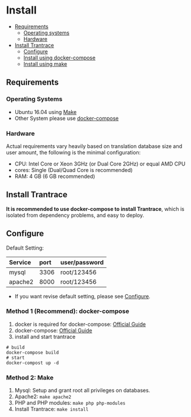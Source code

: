 # Install

- [Requirements](#require)
  - [Operating systems](#system)
  - [Hardware](#hardware)
- [Install Trantrace](#install)
  - [Configure](#config)
  - [Install using docker-compose](#docker)
  - [Install using make](#make)



## Requirements

### Operating Systems


- Ubuntu 16.04 using [Make](#make)
- Other System please use [docker-compose](#docker)

### Hardware

Actual requirements vary heavily based on translation database size and user amount, the following is the minimal configuration:

* CPU: Intel Core or Xeon 3GHz \(or Dual Core 2GHz\) or equal AMD CPU
* cores: Single \(Dual/Quad Core is recommended\)
* RAM: 4 GB \(6 GB recommended\)



## Install Trantrace
<span id='install'></span>

**It is recommended to use docker-compose to install Trantrace**, which is isolated from dependency problems, and easy to deploy.

## Configure
<span id='config'></span>

Default Setting:

| Service | port | user/password |
| :--- | :--- | :--- |
| mysql | 3306 | root/123456 |
| apache2 | 8000 | root/123456 |

* If you want revise default setting, please see [Configure](configure.md).


### Method 1 \(Recommend\): docker-compose
<span id='docker'></span>

1. docker is required for docker-compose: [Official Guide](https://docs.docker.com/install/)
2. docker-compose: [Official Guide](https://docs.docker.com/compose/install/)  
3. install and start trantrace 

```
# build
docker-compose build
# start
docker-compost up -d
```

### Method 2: Make

<span id='make'></span>

1. Mysql: Setup and grant root all privileges on databases.
2. Apache2: ```make apache2```
3. PHP and PHP modules: ```make php php-modules```
4. Install Trantrace: ```make install```


